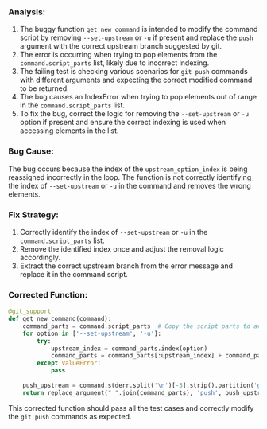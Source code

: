 ### Analysis:
1. The buggy function `get_new_command` is intended to modify the command script by removing `--set-upstream` or `-u` if present and replace the `push` argument with the correct upstream branch suggested by git.
2. The error is occurring when trying to pop elements from the `command.script_parts` list, likely due to incorrect indexing.
3. The failing test is checking various scenarios for `git push` commands with different arguments and expecting the correct modified command to be returned.
4. The bug causes an IndexError when trying to pop elements out of range in the `command.script_parts` list.
5. To fix the bug, correct the logic for removing the `--set-upstream` or `-u` option if present and ensure the correct indexing is used when accessing elements in the list.

### Bug Cause:
The bug occurs because the index of the `upstream_option_index` is being reassigned incorrectly in the loop. The function is not correctly identifying the index of `--set-upstream` or `-u` in the command and removes the wrong elements.

### Fix Strategy:
1. Correctly identify the index of `--set-upstream` or `-u` in the `command.script_parts` list.
2. Remove the identified index once and adjust the removal logic accordingly.
3. Extract the correct upstream branch from the error message and replace it in the command script.

### Corrected Function:
```python
@git_support
def get_new_command(command):
    command_parts = command.script_parts  # Copy the script parts to avoid modification
    for option in ['--set-upstream', '-u']:
        try:
            upstream_index = command_parts.index(option)
            command_parts = command_parts[:upstream_index] + command_parts[upstream_index+2:]  # Remove the option
        except ValueError:
            pass
    
    push_upstream = command.stderr.split('\n')[-3].strip().partition('git ')[2]
    return replace_argument(" ".join(command_parts), 'push', push_upstream)
``` 

This corrected function should pass all the test cases and correctly modify the `git push` commands as expected.